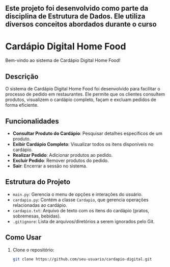 ## Este projeto foi desenvolvido como parte da disciplina de Estrutura de Dados. Ele utiliza diversos conceitos abordados durante o curso



# Cardápio Digital Home Food

Bem-vindo ao sistema de Cardápio Digital Home Food!

## Descrição

O sistema de Cardápio Digital Home Food foi desenvolvido para facilitar o processo de pedido em restaurantes. Ele permite que os clientes consultem produtos, visualizem o cardápio completo, façam e excluam pedidos de forma eficiente.

## Funcionalidades

- **Consultar Produto do Cardápio**: Pesquisar detalhes específicos de um produto.
- **Exibir Cardápio Completo**: Visualizar todos os itens disponíveis no cardápio.
- **Realizar Pedido**: Adicionar produtos ao pedido.
- **Excluir Pedido**: Remover produtos do pedido.
- **Sair**: Encerrar a sessão no sistema.

## Estrutura do Projeto

- `main.py`: Gerencia o menu de opções e interações do usuário.
- `cardapio.py`: Contém a classe `Cardapio`, que gerencia operações relacionadas ao cardápio.
- `cardapio.txt`: Arquivo de texto com os itens do cardápio (pratos, sobremesas, bebidas).
- `.gitignore`: Lista de arquivos/diretórios a serem ignorados pelo Git.

## Como Usar

1. Clone o repositório:
   ```bash
   git clone https://github.com/seu-usuario/cardapio-digital.git
